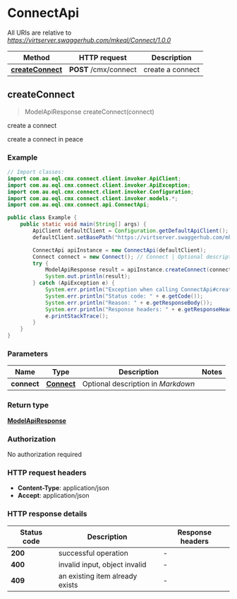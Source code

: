 # ConnectApi

All URIs are relative to *https://virtserver.swaggerhub.com/mkeql/Connect/1.0.0*

Method | HTTP request | Description
------------- | ------------- | -------------
[**createConnect**](ConnectApi.md#createConnect) | **POST** /cmx/connect | create a connect



## createConnect

> ModelApiResponse createConnect(connect)

create a connect

create a connect in peace

### Example

```java
// Import classes:
import com.au.eql.cmx.connect.client.invoker.ApiClient;
import com.au.eql.cmx.connect.client.invoker.ApiException;
import com.au.eql.cmx.connect.client.invoker.Configuration;
import com.au.eql.cmx.connect.client.invoker.models.*;
import com.au.eql.cmx.connect.api.ConnectApi;

public class Example {
    public static void main(String[] args) {
        ApiClient defaultClient = Configuration.getDefaultApiClient();
        defaultClient.setBasePath("https://virtserver.swaggerhub.com/mkeql/Connect/1.0.0");

        ConnectApi apiInstance = new ConnectApi(defaultClient);
        Connect connect = new Connect(); // Connect | Optional description in *Markdown*
        try {
            ModelApiResponse result = apiInstance.createConnect(connect);
            System.out.println(result);
        } catch (ApiException e) {
            System.err.println("Exception when calling ConnectApi#createConnect");
            System.err.println("Status code: " + e.getCode());
            System.err.println("Reason: " + e.getResponseBody());
            System.err.println("Response headers: " + e.getResponseHeaders());
            e.printStackTrace();
        }
    }
}
```

### Parameters


Name | Type | Description  | Notes
------------- | ------------- | ------------- | -------------
 **connect** | [**Connect**](Connect.md)| Optional description in *Markdown* |

### Return type

[**ModelApiResponse**](ModelApiResponse.md)

### Authorization

No authorization required

### HTTP request headers

- **Content-Type**: application/json
- **Accept**: application/json


### HTTP response details
| Status code | Description | Response headers |
|-------------|-------------|------------------|
| **200** | successful operation |  -  |
| **400** | invalid input, object invalid |  -  |
| **409** | an existing item already exists |  -  |

